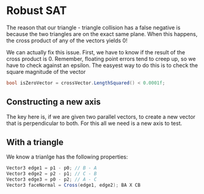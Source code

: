 # Robust SAT

The reason that our triangle - triangle collision has a false negative is because the two triangles are on the exact same plane. When this happens, the cross product of any of the vectors yields 0! 

We can actually fix this issue. First, we have to know if the result of the cross product is 0. Remember, floating point errors tend to creep up, so we have to check against an epsilon. The easyest way to do this is to check the square magnitude of the vector

```cs
bool isZeroVector = crossVector.LengthSquared() < 0.0001f;
```

## Constructing a new axis

The key here is, if we are given two parallel vectors, to create a new vector that is perpendicular to both. For this all we need is a new axis to test.


## With a triangle

We know a trianlge has the following properties:

```cs
Vector3 edge1 = p1 - p0; // B - A
Vector3 edge2 = p2 - p1; // C - B
Vector3 edge3 = p0 - p2; // A - C
Vector3 faceNormal = Cross(edge1, edge2); BA X CB
```